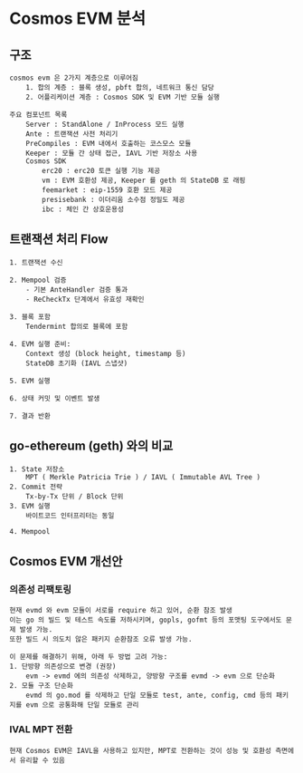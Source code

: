 # Cosmos EVM 분석

## 구조
    cosmos evm 은 2가지 계층으로 이루어짐
        1. 합의 계층 : 블록 생성, pbft 합의, 네트워크 통신 담당
        2. 어플리케이션 계층 : Cosmos SDK 및 EVM 기반 모듈 실행

    주요 컴포넌트 목록
        Server : StandAlone / InProcess 모드 실행
        Ante : 트랜잭션 사전 처리기
        PreCompiles : EVM 내에서 호출하는 코스모스 모듈
        Keeper : 모듈 간 상태 접근, IAVL 기반 저장소 사용
        Cosmos SDK
            erc20 : erc20 토큰 실행 기능 제공
            vm : EVM 호환성 제공, Keeper 를 geth 의 StateDB 로 래핑
            feemarket : eip-1559 호환 모드 제공
            presisebank : 이더리움 소수점 정밀도 제공
            ibc : 체인 간 상호운용성

## 트랜잭션 처리 Flow
    1. 트랜잭션 수신

    2. Mempool 검증
        - 기본 AnteHandler 검증 통과
        - ReCheckTx 단계에서 유효성 재확인

    3. 블록 포함
        Tendermint 합의로 블록에 포함

    4. EVM 실행 준비:
        Context 생성 (block height, timestamp 등)
        StateDB 초기화 (IAVL 스냅샷)

    5. EVM 실행

    6. 상태 커밋 및 이벤트 발생

    7. 결과 반환

## go-ethereum (geth) 와의 비교
    1. State 저장소
        MPT ( Merkle Patricia Trie ) / IAVL ( Immutable AVL Tree )
    2. Commit 전략
        Tx-by-Tx 단위 / Block 단위
    3. EVM 실행
        바이트코드 인터프리터는 동일

    4. Mempool 

## Cosmos EVM 개선안

### 의존성 리팩토링
    현재 evmd 와 evm 모듈이 서로를 require 하고 있어, 순환 참조 발생
    이는 go 의 빌드 및 테스트 속도를 저하시키며, gopls, gofmt 등의 포맷팅 도구에서도 문제 발생 가능.
    또한 빌드 시 의도치 않은 패키지 순환참조 오류 발생 가능.

    이 문제를 해결하기 위해, 아래 두 방법 고려 가능:
    1. 단방향 의존성으로 변경 (권장)
        evm -> evmd 에의 의존성 삭제하고, 양방향 구조를 evmd -> evm 으로 단순화
    2. 모듈 구조 단순화
        evmd 의 go.mod 를 삭제하고 단일 모듈로 test, ante, config, cmd 등의 패키지를 evm 으로 공통화해 단일 모듈로 관리

### IVAL MPT 전환
    현재 Cosmos EVM은 IAVL을 사용하고 있지만, MPT로 전환하는 것이 성능 및 호환성 측면에서 유리할 수 있음